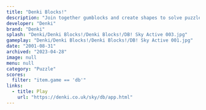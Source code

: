 ```yaml
---
title: "Denki Blocks!"
description: "Join together gumblocks and create shapes to solve puzzles!"
developer: "Denki"
brand: "Denki"
splash: "Denki/Denki Blocks!/Denki Blocks!/DB! Sky Active 003.jpg"
gameplay: "Denki/Denki Blocks!/Denki Blocks!/DB! Sky Active 001.jpg"
date: "2001-08-31"
archived: "2023-04-28"
image: null
menu: null
category: "Puzzle"
scores:
  filter: "item.game == 'db'"
links:
  - title: Play
    url: "https://denki.co.uk/sky/db/app.html"
---
```

